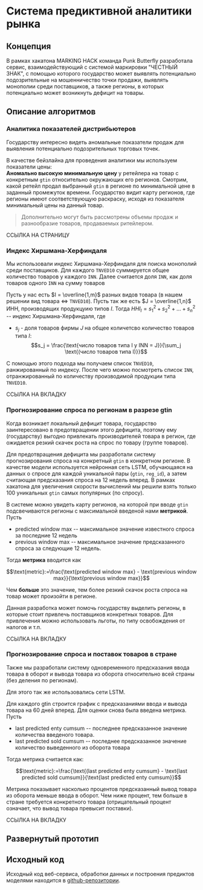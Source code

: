 # Система предиктивной аналитики рынка

## Концепция 
В рамках хакатона MARKING HACK команда Punk Butterfly разработала сервис, взаимодействующий с системой маркировки "ЧЕСТНЫЙ ЗНАК", с помощью которого государство может выявлять потенциально подозрительные на мошенничество точки продажи, выявлять монополии среди поставщиков, а также регионы, в которых потенциально может возникнуть дефицит на товары.

## Описание алгоритмов 

### Аналитика показателей дистрибьютеров

Государству интересно видеть аномальные показатели продаж для выявления потенциально подозрительных торговых точек.

В качестве бейзлайна для проведения аналитики мы используем показатели цены:  
**Аномально высокую минимальную цену** у ретейлера на товар с конкретным `gtin` относительно окружающих его регионов. Смотрим, какой ретейл продал выбранный `gtin` в регионе по минимальной цене в заданный промежуток времени. Государство видит карту регионов, где регионы имеют соответствующую раскраску, исходя из показателя минимальный цены на данный товар.  
> Дополнительно могут быть рассмотрены объемы продаж и разнообразие товаров, продаваемых ритейлером.  

ССЫЛКА НА СТРАНИЦУ

### Индекс Хиршмана-Херфиндаля
Мы использовали индекс Хиршмана-Херфиндаля для поиска монополий среди поставщиков. Для каждого `TNVED10` суммируется общее количество товаров у каждого `INN`. Далее считается доля `INN`, как доля товаров одного `INN` на сумму товаров 

Пусть у нас есть $I = \overline{1,m}$ разных видов товара (в нашем решении вид товара $\Leftrightarrow$ `TNVED10`). Пусть так же есть $J = \overline{1,n}$ ИНН, производящих продукцуию типов $I$. Тогда 
$HHI_I = s_1^2 + s_2^2 + \ldots + s_n^2$ -- индекс Хиршмана-Херфиндаля, где 
* $s_j$ - доля товаров фирмы $J$ на общее количетсво количество товаров типа $I$: $$s_j = \frac{\text{число товаров типа I у INN = J}}{\sum_j \text{(число товаров типа I)}}$$

С помощью этого подхода мы получаем список `TNVED10`, ранжированный по индексу. После чего можно посмотреть список `INN`, отранжированный по количеству производимой продукции типа `TNVED10`.


ССЫЛКА НА ВКЛАДКУ

### Прогнозирование спроса по регионам в разрезе gtin
Когда возникает локальный дефицит товара, государство заинтересовано в предотвращении этого дефицита, поэтому ему (государству) выгодно привлекать производителей товара в регион, где ожидается резкий скачек роста на спрос по товару (группе товаров). 

Для предотвращения дефицита мы разработали систему прогнозирования спроса на конкретный `gtin` в конкретном регионе. В качестве модели используется нейронная сеть LSTM, обучающаяся на данных о спросе для каждой уникальной пары (`gtin`, `reg_id`), а затем считающая предсказания спроса на 12 недель вперед. В рамках хакатона для увеличения скорости вычислений мы решили взять только 100 уникальных `gtin` самых популярных (по спросу).

В системе можно увидеть карту регионов, на которой при вводе `gtin` подсвечиваются регионы с максимальной введеной нами **метрикой**. Пусть
* $\text{predicted window max}$ -- максимальное значение известного спроса за последние 12 недель
* $\text{previous window max}$ -- максимальное значение предсказанного спроса за следующие 12 недель.

Тогда **метрика** вводится как 

$$\text{metric}:=\frac{\text{predicted window max} - \text{previous window max}}{\text{previous window max}}$$

Чем **больше** это значение, тем более резкий скачок роста спроса на товар может произойти в регионе. 

Данная разработка может помочь государству выделить регионы, в которые стоит привлечь поставщиков конкретных товаров. Для привлечения можно использовать льготы, по типу освобождения от налогов и т.п.

ССЫЛКА НА ВКЛАДКУ

### Прогнозирование спроса и поставок товаров в стране
Также мы разработали систему одновременного предсказания ввода товара в оборот и вывода товара из оборота относительно всей страны (без деления по регионам).

Для этого так же использовались сети LSTM.

Для каждого gtin строится график с предсказаниями ввода и вывода товара на 60 дней вперед. Для оценки снова была введена метрика. Пусть 
* $\text{last predicted enty cumsum}$ -- последнее предсказанное значение количества введеного товара.
* $\text{last predicted sold cumsum}$ -- последнее предсказанное значение количество выведенного из оборота товара

Тогда мeтрика считается как:

$$\text{metric}:=\frac{\text{(last predicted enty cumsum} - \text{last predicted sold cumsum}}{\text{last predicted enty cumsum}}$$

Метрика показывает насколько процентов предсказанный вывод товара из оборота меньше ввода в оборот. Чем ниже процент, тем больше в стране требуется конкретного товара (отрицательный процент означает, что вывод товара превысит поставки). 

ССЫЛКА НА ВКЛАДКУ

## Развернутый прототип 

## Исходный код
Исходный код веб-сервиса, обработки данных и построения предиктов моделями находится в [github-репозитории](https://github.com/PunkButterfly/Hackathon-MarkingHack).
